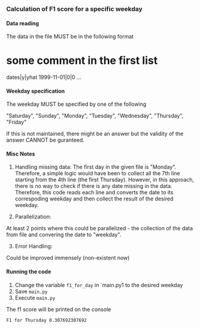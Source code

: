 ### Calculation of F1 score for a specific weekday

#### Data reading

The data in the file MUST be in the following format


# some comment in the first list
dates|y|yhat
1999-11-01|0|0
...

#### Weekday specification

The weekday MUST be specified by one of the following

"Saturday", "Sunday", "Monday", "Tuesday", "Wednesday", "Thursday", "Friday"

If this is not maintained, there might be an answer but the validity of the answer CANNOT
be guranteed.

#### Misc Notes

1) Handling missing data:
The first day in the given file is "Monday". Therefore, a simple logic would have been
to collect all the 7th line starting from the 4th line (the first Thursday). However, in this
approach, there is no way to check if there is any date missing in the data.
Therefore, this code reads each line and converts the date to its correspoding weekday and
then collect the result of the desired weekday.

2) Parallelization:

At least 2 points where this could be parallelized - the collection of the data from file and
convering the date to "weekday".

3) Error Handling:

Could be improved immensely (non-existent now)

#### Running the code

1. Change the variable `f1_for_day` in `main.py1 to the desired weekday
2. Save `main.py`
3. Execute `main.py`

The f1 score will be printed on the console

```
F1 for Thursday 0.307692307692
```
